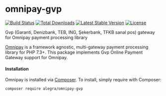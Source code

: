 # omnipay-gvp
<p>
<a href="https://github.com/alegraio/omnipay-gvp/actions"><img src="https://github.com/alegraio/omnipay-gvp/workflows/tests/badge.svg" alt="Build Status"></a>
<a href="https://packagist.org/packages/alegra/omnipay-gvp"><img src="https://img.shields.io/packagist/dt/alegra/omnipay-gvp" alt="Total Downloads"></a>
<a href="https://packagist.org/packages/alegra/omnipay-gvp"><img src="https://img.shields.io/packagist/v/alegra/omnipay-gvp" alt="Latest Stable Version"></a>
<a href="https://packagist.org/packages/alegra/omnipay-gvp"><img src="https://img.shields.io/packagist/l/alegra/omnipay-gvp" alt="License"></a>
</p>

Gvp (Garanti, Denizbank, TEB, ING, Şekerbank, TFKB sanal pos) gateway for Omnipay payment processing library

<a href="https://github.com/thephpleague/omnipay">Omnipay</a> is a framework agnostic, multi-gateway payment
processing library for PHP 7.3+. This package implements Gvp Online Payment Gateway support for Omnipay.

#### Installation

Omnipay is installed via <a href="http://getcomposer.org/" rel="nofollow">Composer</a>. To install, simply require with Composer:

```
composer require alegra/omnipay-gvp
```
